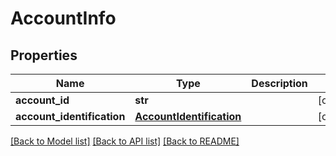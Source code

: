 # AccountInfo

## Properties
Name | Type | Description | Notes
------------ | ------------- | ------------- | -------------
**account_id** | **str** |  | [optional] 
**account_identification** | [**AccountIdentification**](AccountIdentification.md) |  | [optional] 

[[Back to Model list]](../README.md#documentation-for-models) [[Back to API list]](../README.md#documentation-for-api-endpoints) [[Back to README]](../README.md)



